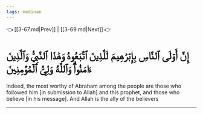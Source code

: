 ```yaml
---
tags: medinan
---
```


👈 [[3-67.md|Prev]] | [[3-69.md|Next]] 👉

# إِنَّ أَوۡلَى ٱلنَّاسِ بِإِبۡرَٰهِيمَ لَلَّذِينَ ٱتَّبَعُوهُ وَهَٰذَا ٱلنَّبِيُّ وَٱلَّذِينَ ءَامَنُواْۗ وَٱللَّهُ وَلِيُّ ٱلۡمُؤۡمِنِينَ

Indeed, the most worthy of Abraham among the people are those who followed him [in submission to Allah] and this prophet, and those who believe [in his message]. And Allah is the ally of the believers

---

